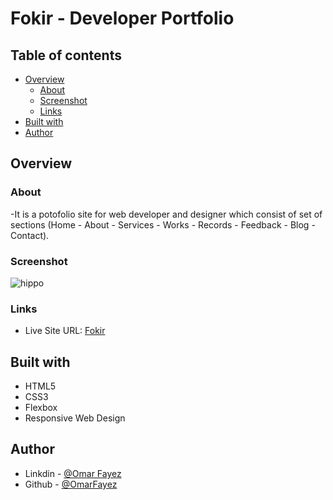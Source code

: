 # Fokir - Developer Portfolio



## Table of contents

- [Overview](#overview)
  - [About](#About)
  - [Screenshot](#screenshot)
  - [Links](#links)
- [Built with](#built-with)
- [Author](#author)
## Overview

### About

-It is a potofolio site for web developer and designer which consist of set of sections (Home - About - Services - Works - Records - Feedback - Blog - Contact).

### Screenshot

![hippo](https://im2.ezgif.com/tmp/ezgif-2-260b0415fc53.gif)

### Links

- Live Site URL: [Fokir](https://im2.ezgif.com/tmp/ezgif-2-7f132ca0fe97.gif)

## Built with

- HTML5
- CSS3
- Flexbox
- Responsive Web Design

## Author

- Linkdin - [@Omar Fayez](https://www.linkedin.com/in/fayez-95/)
- Github - [@OmarFayez](https://github.com/OmarFayez)
